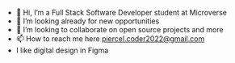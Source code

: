 - 👋 Hi, I’m a Full Stack Software Developer student at Microverse 
- 👀 I’m looking already for new opportunities
- 💞️ I’m looking to collaborate on open source projects and more
- 📫 How to reach me here piercel.coder2022@gmail.com
- I like digital design in Figma

<!---
Piercel2022/Piercel2022 is a ✨ special ✨ repository because its `README.md` (this file) appears on your GitHub profile.
You can click the Preview link to take a look at your changes.
--->

